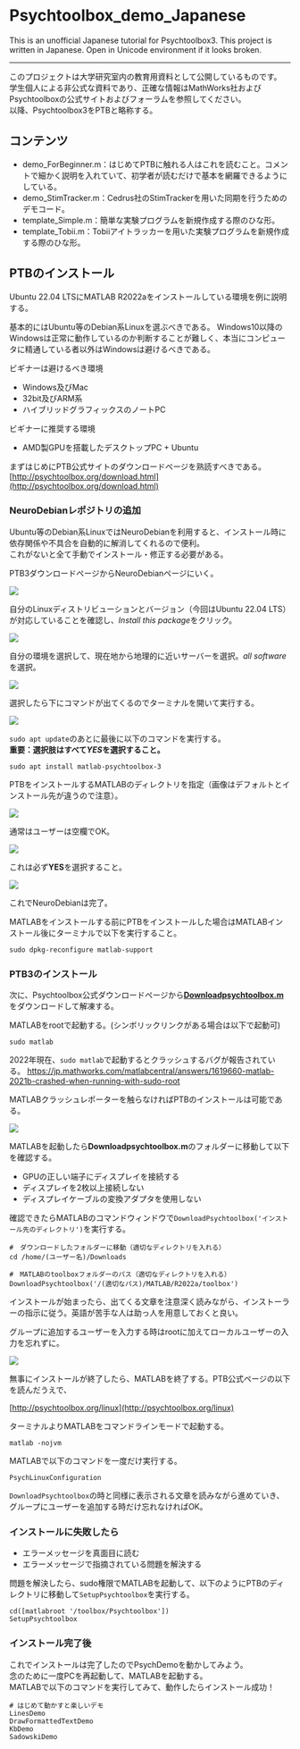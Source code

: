# Psychtoolbox_demo_Japanese

This is an unofficial Japanese tutorial for Psychtoolbox3. 
This project is written in Japanese.
Open in Unicode environment if it looks broken.

---

このプロジェクトは大学研究室内の教育用資料として公開しているものです。  
学生個人による非公式な資料であり、正確な情報はMathWorks社およびPsychtoolboxの公式サイトおよびフォーラムを参照してください。  
以降、Psychtoolbox3をPTBと略称する。

## コンテンツ

- demo_ForBeginner.m：はじめてPTBに触れる人はこれを読むこと。コメントで細かく説明を入れていて、初学者が読むだけで基本を網羅できるようにしている。
- demo_StimTracker.m：Cedrus社のStimTrackerを用いた同期を行うためのデモコード。
- template_Simple.m：簡単な実験プログラムを新規作成する際のひな形。
- template_Tobii.m：Tobiiアイトラッカーを用いた実験プログラムを新規作成する際のひな形。

## PTBのインストール

Ubuntu 22.04 LTSにMATLAB R2022aをインストールしている環境を例に説明する。

基本的にはUbuntu等のDebian系Linuxを選ぶべきである。
Windows10以降のWindowsは正常に動作しているのか判断することが難しく、本当にコンピュータに精通している者以外はWindowsは避けるべきである。

ビギナーは避けるべき環境
- Windows及びMac
- 32bit及びARM系
- ハイブリッドグラフィックスのノートPC

ビギナーに推奨する環境
- AMD製GPUを搭載したデスクトップPC + Ubuntu

まずはじめにPTB公式サイトのダウンロードページを熟読すべきである。  
[http://psychtoolbox.org/download.html](http://psychtoolbox.org/download.html)

### NeuroDebianレポジトリの追加

Ubuntu等のDebian系LinuxではNeuroDebianを利用すると、インストール時に依存関係や不具合を自動的に解消してくれるので便利。  
これがないと全て手動でインストール・修正する必要がある。

PTB3ダウンロードページからNeuroDebianページにいく。

![](img/PTBdownload.png)

自分のLinuxディストリビューションとバージョン（今回はUbuntu 22.04 LTS）が対応していることを確認し、*Install this package*をクリック。

![](img/ndeb_pack.png)

自分の環境を選択して、現在地から地理的に近いサーバーを選択。*all software*を選択。

![](img/ndeb_install.png)

選択したら下にコマンドが出てくるのでターミナルを開いて実行する。

![](img/add_repo.png)

`sudo apt update`のあとに最後に以下のコマンドを実行する。  
**重要：選択肢はすべて*YES*を選択すること。**

~~~
sudo apt install matlab-psychtoolbox-3
~~~

PTBをインストールするMATLABのディレクトリを指定（画像はデフォルトとインストール先が違うので注意）。

![](img/matroot.png)

通常はユーザーは空欄でOK。

![](img/user.png)

これは必ず**YES**を選択すること。

![](img/GCC.png)

これでNeuroDebianは完了。

MATLABをインストールする前にPTBをインストールした場合はMATLABインストール後にターミナルで以下を実行すること。  
~~~
sudo dpkg-reconfigure matlab-support
~~~

### PTB3のインストール

次に、Psychtoolbox公式ダウンロードページから[**Downloadpsychtoolbox.m**](https://raw.github.com/Psychtoolbox-3/Psychtoolbox-3/master/Psychtoolbox/DownloadPsychtoolbox.m.zip)をダウンロードして解凍する。

MATLABをrootで起動する。(シンボリックリンクがある場合は以下で起動可)

~~~
sudo matlab
~~~

2022年現在、`sudo matlab`で起動するとクラッシュするバグが報告されている。  [https://jp.mathworks.com/matlabcentral/answers/1619660-matlab-2021b-crashed-when-running-with-sudo-root
](https://jp.mathworks.com/matlabcentral/answers/1619660-matlab-2021b-crashed-when-running-with-sudo-root
)

MATLABクラッシュレポーターを触らなければPTBのインストールは可能である。

![](/img/crash.png)

MATLABを起動したら**Downloadpsychtoolbox.m**のフォルダーに移動して以下を確認する。
- GPUの正しい端子にディスプレイを接続する
- ディスプレイを2枚以上接続しない
- ディスプレイケーブルの変換アダプタを使用しない

確認できたらMATLABのコマンドウィンドウで`DownloadPsychtoolbox('インストール先のディレクトリ')`を実行する。

~~~
#　ダウンロードしたフォルダーに移動（適切なディレクトリを入れる）
cd /home/(ユーザー名)/Downloads

#　MATLABのtoolboxフォルダーのパス（適切なディレクトリを入れる）
DownloadPsychtoolbox('/(適切なパス)/MATLAB/R2022a/toolbox')
~~~

インストールが始まったら、出てくる文章を注意深く読みながら、インストーラーの指示に従う。英語が苦手な人は助っ人を用意しておくと良い。

グループに追加するユーザーを入力する時はrootに加えてローカルユーザーの入力を忘れずに。

![](/img/add_user.png)

無事にインストールが終了したら、MATLABを終了する。PTB公式ページの以下を読んだうえで、

[http://psychtoolbox.org/linux](http://psychtoolbox.org/linux)

ターミナルよりMATLABをコマンドラインモードで起動する。

~~~
matlab -nojvm 
~~~

MATLABで以下のコマンドを一度だけ実行する。

~~~
PsychLinuxConfiguration
~~~

`DownloadPsychtoolbox`の時と同様に表示される文章を読みながら進めていき、グループにユーザーを追加する時だけ忘れなければOK。

### インストールに失敗したら

- エラーメッセージを真面目に読む
- エラーメッセージで指摘されている問題を解決する

問題を解決したら、sudo権限でMATLABを起動して、以下のようにPTBのディレクトリに移動して`SetupPsychtoolbox`を実行する。

~~~
cd([matlabroot '/toolbox/Psychtoolbox'])
SetupPsychtoolbox
~~~

### インストール完了後

これでインストールは完了したのでPsychDemoを動かしてみよう。  
念のために一度PCを再起動して、MATLABを起動する。  
MATLABで以下のコマンドを実行してみて、動作したらインストール成功！

~~~
# はじめて動かすと楽しいデモ
LinesDemo
DrawFormattedTextDemo
KbDemo
SadowskiDemo
~~~

